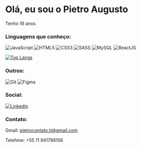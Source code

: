 # Olá, eu sou o Pietro Augusto 
Tenho 16 anos 



### Linguagens que conheço: 

![JavaScript](	https://img.shields.io/badge/JavaScript-F7DF1E?style=for-the-badge&logo=javascript&logoColor=black)
![HTML5](https://img.shields.io/badge/HTML5-E34F26?style=for-the-badge&logo=html5&logoColor=white)
![CSS3](		https://img.shields.io/badge/CSS3-1572B6?style=for-the-badge&logo=css3&logoColor=white)
![SASS](		https://img.shields.io/badge/Sass-CC6699?style=for-the-badge&logo=sass&logoColor=white)
![MySQL](		https://img.shields.io/badge/MySQL-005C84?style=for-the-badge&logo=mysql&logoColor=white)
![ReactJS](		https://img.shields.io/badge/React-20232A?style=for-the-badge&logo=react&logoColor=61DAFB)

[![Top Langs](https://github-readme-stats.vercel.app/api/top-langs/?username=pietroaugustodev)](https://github.com/pietroaugustodev/github-readme-stats)

### Outros: 

![Git](		https://img.shields.io/badge/GIT-E44C30?style=for-the-badge&logo=git&logoColor=white)
![Figma](	https://img.shields.io/badge/Figma-F24E1E?style=for-the-badge&logo=figma&logoColor=white)

### Social: 

[![Linkedin](https://img.shields.io/badge/LinkedIn-0077B5?style=for-the-badge&logo=linkedin&logoColor=white)](https://www.linkedin.com/in/pietro-augusto-8458682a3/)

### Contato: 
Gmail: pietrocontato.ti@gmail.com

Telefone: +55 11 941788156
